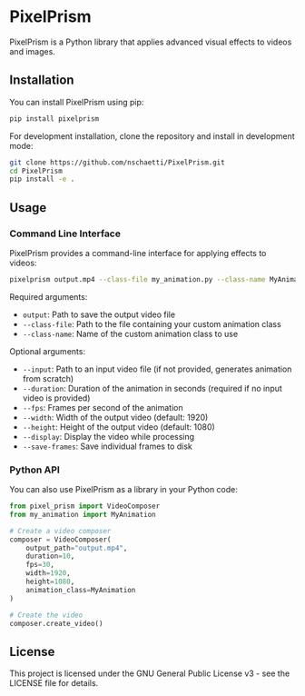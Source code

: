 # PixelPrism

PixelPrism is a Python library that applies advanced visual effects to videos and images.

## Installation

You can install PixelPrism using pip:

```bash
pip install pixelprism
```

For development installation, clone the repository and install in development mode:

```bash
git clone https://github.com/nschaetti/PixelPrism.git
cd PixelPrism
pip install -e .
```

## Usage

### Command Line Interface

PixelPrism provides a command-line interface for applying effects to videos:

```bash
pixelprism output.mp4 --class-file my_animation.py --class-name MyAnimation --duration 10 --fps 30
```

Required arguments:
- `output`: Path to save the output video file
- `--class-file`: Path to the file containing your custom animation class
- `--class-name`: Name of the custom animation class to use

Optional arguments:
- `--input`: Path to an input video file (if not provided, generates animation from scratch)
- `--duration`: Duration of the animation in seconds (required if no input video is provided)
- `--fps`: Frames per second of the animation
- `--width`: Width of the output video (default: 1920)
- `--height`: Height of the output video (default: 1080)
- `--display`: Display the video while processing
- `--save-frames`: Save individual frames to disk

### Python API

You can also use PixelPrism as a library in your Python code:

```python
from pixel_prism import VideoComposer
from my_animation import MyAnimation

# Create a video composer
composer = VideoComposer(
    output_path="output.mp4",
    duration=10,
    fps=30,
    width=1920,
    height=1080,
    animation_class=MyAnimation
)

# Create the video
composer.create_video()
```

## License

This project is licensed under the GNU General Public License v3 - see the LICENSE file for details.

